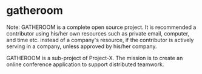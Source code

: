 # gatheroom

Note: GATHEROOM is a complete open source project. It is recommended a contributor using his/her own resources such as private email, computer, and time etc. instead of a company's resource, if the contributor is actively serving in a company, unless approved by his/her company.

GATHEROOM is a sub-project of Project-X. The mission is to create an online conference application to support distributed teamwork.